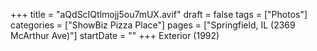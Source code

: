 +++
title = "aQdScIQtlmojj5ou7mUX.avif"
draft = false
tags = ["Photos"]
categories = ["ShowBiz Pizza Place"]
pages = ["Springfield, IL (2369 McArthur Ave)"]
startDate = ""
+++
Exterior (1992)
